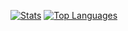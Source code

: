 [![Stats](https://github-readme-stats.vercel.app/api?username=jvtarss&theme=transparent&show_icons=true)](https://github.com/jvtarss)
[![Top Languages](https://github-readme-stats.vercel.app/api/top-langs/?username=jvtarss&theme=transparent&show_icons=true)](https://github.com/jvtarss)
